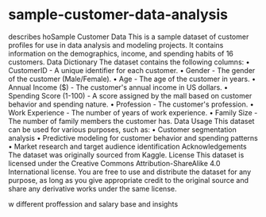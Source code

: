 # sample-customer-data-analysis
describes hoSample Customer Data
This is a sample dataset of customer profiles for use in data analysis and modeling projects. It contains information on the demographics, income, and spending habits of 16 customers.
Data Dictionary
The dataset contains the following columns:
•	CustomerID - A unique identifier for each customer.
•	Gender - The gender of the customer (Male/Female).
•	Age - The age of the customer in years.
•	Annual Income ($) - The customer's annual income in US dollars.
•	Spending Score (1-100) - A score assigned by the mall based on customer behavior and spending nature.
•	Profession - The customer's profession.
•	Work Experience - The number of years of work experience.
•	Family Size - The number of family members the customer has.
Data Usage
This dataset can be used for various purposes, such as:
•	Customer segmentation analysis
•	Predictive modeling for customer behavior and spending patterns
•	Market research and target audience identification
Acknowledgements
The dataset was originally sourced from Kaggle.
License
This dataset is licensed under the Creative Commons Attribution-ShareAlike 4.0 International license. You are free to use and distribute the dataset for any purpose, as long as you give appropriate credit to the original source and share any derivative works under the same license.

w different proffession and salary base and insights
